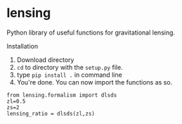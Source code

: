 # lensing
Python library of useful functions for gravitational lensing.

Installation
1. Download directory
2. ```cd``` to directory with the ```setup.py``` file.
3. type ```pip install .``` in command line
4. You're done. You can now import the functions as so.

```
from lensing.formalism import dlsds
zl=0.5
zs=2
lensing_ratio = dlsds(zl,zs)
```

